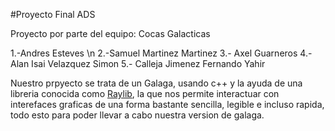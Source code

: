 #Proyecto Final ADS

Proyecto por parte del equipo: Cocas Galacticas

1.-Andres Esteves \n
2.-Samuel Martinez Martinez
3.- Axel Guarneros
4.- Alan Isai Velazquez Simon
5.- Calleja Jimenez Fernando Yahir


Nuestro prpyecto se trata de un Galaga, usando c++ y la ayuda de una libreria conocida como <a href="https://www.raylib.com/">Raylib</a>, la que nos permite interactuar con interefaces graficas de una forma bastante sencilla, legible e incluso rapida, todo esto para poder llevar a cabo nuestra version de galaga.